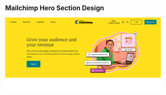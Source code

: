 ## Mailchimp Hero Section Design

![Mailchimp Hero Section](assets/images/result.png "Mailchimp Hero Section")
